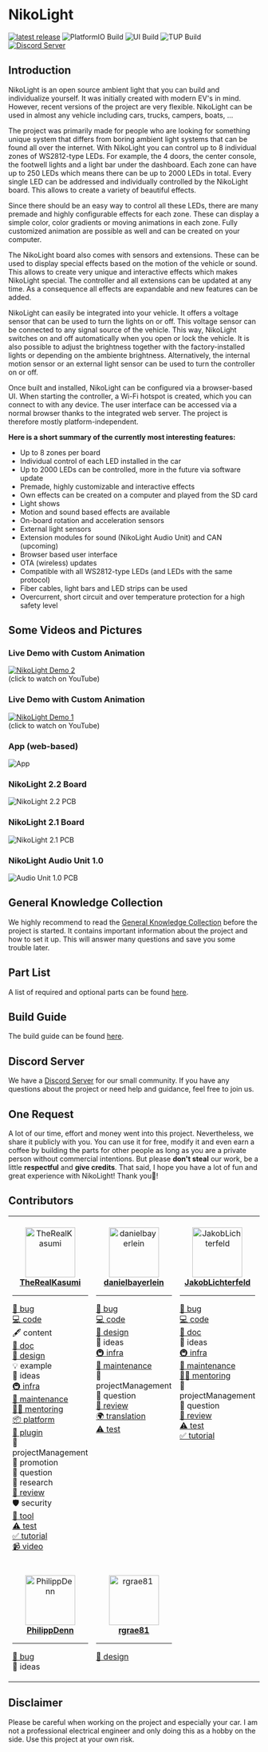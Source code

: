 # NikoLight

[![latest release](https://img.shields.io/github/v/release/TheRealKasumi/NikoLight)](https://github.com/TheRealKasumi/NikoLight/releases/latest)
![PlatformIO Build](https://github.com/TheRealKasumi/NikoLight/actions/workflows/PlatformIO-Build.yml/badge.svg?branch=main)
![UI Build](https://github.com/TheRealKasumi/NikoLight/actions/workflows/ui-build.yml/badge.svg?branch=main)
![TUP Build](https://github.com/TheRealKasumi/NikoLight/actions/workflows/teslight-update-packaging-tool-and-tup-file-build.yml/badge.svg?branch=main)
[![Discord Server](./documentation/media/readme/dicord_icon.png)](https://discord.gg/Zq4sWKZm8n)

## Introduction

NikoLight is an open source ambient light that you can build and individualize yourself.
It was initially created with modern EV's in mind.
However, recent versions of the project are very flexible.
NikoLight can be used in almost any vehicle including cars, trucks, campers, boats, ... 

The project was primarily made for people who are looking for something unique system that differs from boring ambient light systems that can be found all over the internet.
With NikoLight you can control up to 8 individual zones of WS2812-type LEDs.
For example, the 4 doors, the center console, the footwell lights and a light bar under the dashboard.
Each zone can have up to 250 LEDs which means there can be up to 2000 LEDs in total.
Every single LED can be addressed and individually controlled by the NikoLight board.
This allows to create a variety of beautiful effects.

Since there should be an easy way to control all these LEDs, there are many premade and highly configurable effects for each zone.
These can display a simple color, color gradients or moving animations in each zone.
Fully customized animation are possible as well and can be created on your computer.

The NikoLight board also comes with sensors and extensions.
These can be used to display special effects based on the motion of the vehicle or sound.
This allows to create very unique and interactive effects which makes NikoLight special.
The controller and all extensions can be updated at any time.
As a consequence all effects are expandable and new features can be added.

NikoLight can easily be integrated into your vehicle.
It offers a voltage sensor that can be used to turn the lights on or off.
This voltage sensor can be connected to any signal source of the vehicle.
This way, NikoLight switches on and off automatically when you open or lock the vehicle.
It is also possible to adjust the brightness together with the factory-installed lights or depending on the ambiente brightness.
Alternatively, the internal motion sensor or an external light sensor can be used to turn the controller on or off.

Once built and installed, NikoLight can be configured via a browser-based UI.
When starting the controller, a Wi-Fi hotspot is created, which you can connect to with any device.
The user interface can be accessed via a normal browser thanks to the integrated web server.
The project is therefore mostly platform-independent.

**Here is a short summary of the currently most interesting features:**

- Up to 8 zones per board
- Individual control of each LED installed in the car
- Up to 2000 LEDs can be controlled, more in the future via software update
- Premade, highly customizable and interactive effects
- Own effects can be created on a computer and played from the SD card
- Light shows
- Motion and sound based effects are available
- On-board rotation and acceleration sensors
- External light sensors
- Extension modules for sound (NikoLight Audio Unit) and CAN (upcoming)
- Browser based user interface
- OTA (wireless) updates
- Compatible with all WS2812-type LEDs (and LEDs with the same protocol)
- Fiber cables, light bars and LED strips can be used
- Overcurrent, short circuit and over temperature protection for a high safety level

## Some Videos and Pictures

### Live Demo with Custom Animation

[![NikoLight Demo 2](https://img.youtube.com/vi/_N5h1IViB-E/0.jpg)](https://www.youtube.com/watch?v=_N5h1IViB-E)
<br/>
(click to watch on YouTube)

### Live Demo with Custom Animation

[![NikoLight Demo 1](https://img.youtube.com/vi/bwzbVkCsNws/0.jpg)](https://www.youtube.com/watch?v=bwzbVkCsNws)
<br/>
(click to watch on YouTube)

### App (web-based)

![App](documentation/media/readme/app.jpg)

### NikoLight 2.2 Board

![NikoLight 2.2 PCB](documentation/media/readme/NikoLight-pcb-2.2.png)

### NikoLight 2.1 Board

![NikoLight 2.1 PCB](documentation/media/readme/NikoLight-pcb-2.1.png)

### NikoLight Audio Unit 1.0

![Audio Unit 1.0 PCB](documentation/media/readme/Audio-Unit-pcb-1.0.png)

## General Knowledge Collection

We highly recommend to read the [General Knowledge Collection](documentation/knowledge.md) before the project is started.
It contains important information about the project and how to set it up.
This will answer many questions and save you some trouble later.

## Part List

A list of required and optional parts can be found [here](documentation/part-list.md).

## Build Guide

The build guide can be found [here](documentation/build.md).

## Discord Server

We have a [Discord Server](https://discord.gg/Zq4sWKZm8n) for our small community.
If you have any questions about the project or need help and guidance, feel free to join us.

## One Request

A lot of our time, effort and money went into this project.
Nevertheless, we share it publicly with you.
You can use it for free, modify it and even earn a coffee by building the parts for other people as long as you are a private person without commercial intentions.
But please **don't steal** our work, be a little **respectful** and **give credits**.
That said, I hope you have a lot of fun and great experience with NikoLight!
Thank you💖!

## Contributors

<table>
	<tbody>
		<tr>
			<td align="center" valign="top" width="200px">
        <br />
				<a href="https://github.com/TheRealKasumi">
					<img src="https://avatars.githubusercontent.com/u/62426919" width="100px;" alt="TheRealKasumi" />
					<br />
					<b>TheRealKasumi</b>
				</a>
				<hr />
				<p style="text-align: left">
					<a href="https://github.com/TheRealKasumi/NikoLight/issues?q=author%3ATheRealKasumi">🐛 bug</a><br />
					<a href="https://github.com/TheRealKasumi/NikoLight/commits?author=TheRealKasumi">💻 code</a><br />
					🖋 content<br />
					<a href="https://github.com/TheRealKasumi/NikoLight/commits?author=TheRealKasumi">📖 doc</a><br />
					<a href="https://github.com/TheRealKasumi/NikoLight/tree/main/ui">🎨 design</a><br />
					💡 example<br />
					🤔 ideas<br />
					<a href="https://github.com/TheRealKasumi/NikoLight/tree/main/.github">🚇 infra</a><br />
					<a href="https://github.com/TheRealKasumi/NikoLight/commits?author=TheRealKasumi">🚧 maintenance</a><br />
					<a href="https://github.com/TheRealKasumi/NikoLight">🧑‍🏫 mentoring</a><br />
					<a href="https://github.com/TheRealKasumi/NikoLight/commits?author=TheRealKasumi">📦 platform</a><br />
					<a href="https://github.com/TheRealKasumi/NikoLight">🔌 plugin</a><br />
					📆 projectManagement<br />
					📣 promotion<br />
					💬 question<br />
					🔬 research<br />
					<a href="https://github.com/TheRealKasumi/NikoLight/pulls?q=is%3Apr+reviewed-by%3ATheRealKasumi">👀 review</a><br />
					🛡️ security<br />
					<a href="https://github.com/TheRealKasumi/NikoLight">🔧 tool</a><br />
					<a href="https://github.com/TheRealKasumi/NikoLight/commits?author=TheRealKasumi">⚠️ test</a><br />
					<a href="https://github.com/TheRealKasumi/NikoLight/blob/main/documentation/build.md">✅ tutorial</a><br />
					<a href="https://www.youtube.com/watch?v=_N5h1IViB-E">📹 video</a><br />
				</p>
			</td>
			<td align="center" valign="top" width="200px">
        <br />
				<a href="https://github.com/danielbayerlein">
					<img src="https://avatars.githubusercontent.com/u/457834" width="100px;" alt="danielbayerlein" />
					<br />
					<b>danielbayerlein</b>
				</a>
				<hr />
				<p style="text-align: left">
					<a href="https://github.com/TheRealKasumi/NikoLight/issues?q=author%3Adanielbayerlein">🐛 bug</a><br />
					<a href="https://github.com/TheRealKasumi/NikoLight/commits?author=danielbayerlein">💻 code</a><br />
					<a href="https://github.com/TheRealKasumi/NikoLight/tree/main/ui">🎨 design</a><br />
					🤔 ideas<br />
					<a href="https://github.com/TheRealKasumi/NikoLight/tree/main/.github">🚇 infra</a><br />
					<a href="https://github.com/TheRealKasumi/NikoLight/commits?author=danielbayerlein">🚧 maintenance</a><br />
					📆 projectManagement<br />
					💬 question<br />
					<a href="https://github.com/TheRealKasumi/NikoLight/pulls?q=is%3Apr+reviewed-by%3Adanielbayerlein">👀 review</a
					><br />
					<a href="https://github.com/TheRealKasumi/NikoLight/tree/main/ui/public/locales">🌍 translation</a><br />
					<a href="https://github.com/TheRealKasumi/NikoLight/commits?author=danielbayerlein">⚠️ test</a><br />
				</p>
			</td>
			<td align="center" valign="top" width="200px">
        <br />
				<a href="https://github.com/JakobLichterfeld">
					<img src="https://avatars.githubusercontent.com/u/16510328" width="100px;" alt="JakobLichterfeld" />
					<br />
					<b>JakobLichterfeld</b>
				</a>
				<hr />
				<p style="text-align: left">
					<a href="https://github.com/TheRealKasumi/NikoLight/issues?q=author%3AJakobLichterfeld">🐛 bug</a><br />
					<a href="https://github.com/TheRealKasumi/NikoLight/commits?author=JakobLichterfeld">💻 code</a><br />
					<a href="https://github.com/TheRealKasumi/NikoLight/commits?author=JakobLichterfeld">📖 doc</a><br />
					🤔 ideas<br />
					<a href="https://github.com/TheRealKasumi/NikoLight/tree/main/.github">🚇 infra</a><br />
					<a href="https://github.com/TheRealKasumi/NikoLight/commits?author=JakobLichterfeld">🚧 maintenance</a><br />
					<a href="https://github.com/TheRealKasumi/NikoLight">🧑‍🏫 mentoring</a><br />
					📆 projectManagement<br />
					💬 question<br />
					<a href="https://github.com/TheRealKasumi/NikoLight/pulls?q=is%3Apr+reviewed-by%3AJakobLichterfeld">👀 review</a><br />
					<a href="https://github.com/TheRealKasumi/NikoLight/commits?author=JakobLichterfeld">⚠️ test</a><br />
					<a href="https://github.com/TheRealKasumi/NikoLight/blob/main/documentation/build.md">✅ tutorial</a><br />
				</p>
			</td>
			<td align="center" valign="top" width="200px">
        <br />
				<a href="https://github.com/heyitsmarlon">
					<img src="https://avatars.githubusercontent.com/u/74954698" width="100px;" alt="heyitsmarlon" />
					<br />
					<b>heyitsmarlon</b>
				</a>
				<hr />
				<p style="text-align: left">
					<a href="https://github.com/TheRealKasumi/NikoLight/commit/0f9c097bd0b3cda26543b43a7343aa3b4d4c56f0">📖 doc</a><br />
				</p>
			</td>
			<td align="center" valign="top" width="200px">
        <br />
				<a href="https://github.com/MathiasSeifert">
					<img src="https://avatars.githubusercontent.com/u/19532855" width="100px;" alt="MathiasSeifert" />
					<br />
					<b>MathiasSeifert</b>
				</a>
				<hr />
				<p style="text-align: left">
					<a href="https://github.com/TheRealKasumi/NikoLight/commits?author=MathiasSeifert">📖 doc</a><br />
				</p>
			</td>
      </tr>
      <tr>
			<td align="center" valign="top" width="200px">
        <br />
				<a href="https://github.com/PhilippDenn">
					<img src="https://avatars.githubusercontent.com/u/114821380" width="100px;" alt="PhilippDenn" />
					<br />
					<b>PhilippDenn</b>
				</a>
				<hr />
				<p style="text-align: left">
					<a href="https://github.com/TheRealKasumi/NikoLight/issues?q=author%3APhilippDenn">🐛 bug</a><br />
					🤔 ideas<br />
				</p>
			</td>
			<td align="center" valign="top" width="200px">
        <br />
				<a href="https://github.com/rgrae81">
					<img src="https://avatars.githubusercontent.com/u/36889990" width="100px;" alt="rgrae81" />
					<br />
					<b>rgrae81</b>
				</a>
				<hr />
				<p style="text-align: left">
					<a href="https://github.com/TheRealKasumi/NikoLight/tree/main/model">🎨 design</a><br />
				</p>
			</td>
      <td align="center" valign="top" width="200px"></td>
      <td align="center" valign="top" width="200px"></td>
      <td align="center" valign="top" width="200px"></td>
		</tr>
	</tbody>
</table>

## Disclaimer

Please be careful when working on the project and especially your car.
I am not a professional electrical engineer and only doing this as a hobby on the side.
Use this project at your own risk.
